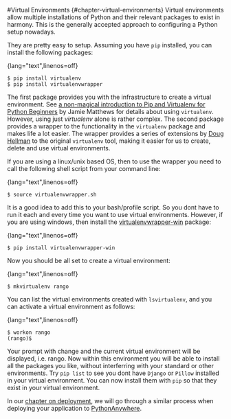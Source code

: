 #Virtual Environments {#chapter-virtual-environments}
Virtual environments allow multiple installations of Python and their relevant
packages to exist in harmony. This is the generally accepted approach to
configuring a Python setup nowadays.

They are pretty easy to setup. Assuming you have `pip` installed, you can install the following packages:

{lang="text",linenos=off}
   
	$ pip install virtualenv
	$ pip install virtualenvwrapper


The first package provides you with the infrastructure to create a
virtual environment. See [a non-magical introduction to Pip and
Virtualenv for Python
Beginners](http://dabapps.com/blog/introduction-to-pip-and-virtualenv-python/)
by Jamie Matthews for details about using `virtualenv`. However, using
just *virtualenv* alone is rather complex. The second package provides a
wrapper to the functionality in the `virtualenv` package and makes life a
lot easier. The wrapper
provides a series of extensions by [Doug
Hellman](http://doughellmann.com/) to the original `virtualenv` tool,
making it easier for us to create, delete and use virtual environments.

If you are using a linux/unix based OS, then to use the wrapper you need
to call the following shell script from your command line:

{lang="text",linenos=off}

	$ source virtualenvwrapper.sh

It is a good idea to add this to your bash/profile script. So you dont
have to run it each and every time you want to use virtual environments. However, if you are using windows, then install the
[virtualenvwrapper-win](https://pypi.python.org/pypi/virtualenvwrapper-win)
package:

{lang="text",linenos=off}

	$ pip install virtualenvwrapper-win

Now you should be all set to create a virtual environment:

{lang="text",linenos=off}

	$ mkvirtualenv rango

You can list the virtual environments created with `lsvirtualenv`, and
you can activate a virtual environment as follows:

{lang="text",linenos=off}

	$ workon rango
	(rango)$

Your prompt with change and the current virtual environment will be
displayed, i.e. rango. Now within this environment you will be able to
install all the packages you like, without interferring with your
standard or other environments. Try `pip list` to see you dont have
`Django` or `Pillow` installed in your virtual environment. You can now
install them with `pip` so that they exist in your virtual environment.

In our [chapter on deployment](#chapter-deploy), we will go through a similar process when deploying your application to [PythonAnywhere](https://www.pythonanywhere.com/?affiliate_id=000116e3).

